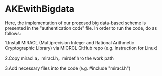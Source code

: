 # AKEwithBigdata

Here, the implementation of our proposed big data-based scheme is presented in the "authentication code" file. 
In order to run the code, do as follows:

1.Install MIRACL (Multiprecision Integer and Rational Arithmetic Cryptographic Library) via MICRCL GitHub repo (e.g. Instruction for Linux)

2.Copy miracl.a，miracl.h，mirdef.h to the work path

3.Add necessary files into the code (e.g. #include "miracl.h")
